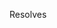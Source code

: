 <!-- Add brave-browser issue below that this PR will resolve -->
Resolves

<!-- CI-related labels that can be applied to this PR:
* CI/disable-pipeline-step-cache - instruct CI to not cache build steps between runs for the same commit hash
* CI/enable-coverage - enable coverage reporting for your code changes
* CI/enable-test-only-affected - instruct CI to only run tests affected by your change
* CI/run-audit-deps (1) - check for known npm/cargo vulnerabilities (audit_deps)
* CI/run-network-audit (1) - run network-audit
* CI/run-perf-smoke-tests - run smoke performance tests
* CI/storybook-url (1) - deploy storybook and provide a unique URL for each build
* CI/run-upstream-tests - run Chromium unit and browser tests on Linux and Windows (otherwise only on Linux)
* CI/skip-upstream-tests - do not run Chromium unit, or browser tests (otherwise only on Linux)
* CI/run-teamcity - run TeamCity
* CI/skip-teamcity - skip TeamCity
* CI/skip - do not run CI builds (except noplatform)
* CI/run-linux-arm64, CI/run-macos-x64, CI/run-windows-arm64, CI/run-windows-x86 - run builds that would otherwise be skipped
* CI/skip-linux-x64, CI/skip-android, CI/skip-macos-arm64, CI/skip-ios, CI/skip-windows-x64 - skip CI builds for specific platforms

(1) applied automatically when some files are changed (see: https://github.com/brave/brave-core/blob/master/.github/labeler.yml)
-->

<!--
## Checklist:

- Review design docs
  [Browser design principles](https://chromium.googlesource.com/chromium/src/+/refs/heads/main/docs/chrome_browser_design_principles.md)
  [Style guide](https://chromium.googlesource.com/chromium/src/+/main/styleguide/c++/c++.md)
  [Core principles](https://www.chromium.org/developers/core-principles/)
- Ensure there are (tests)[https://www.chromium.org/developers/testing/]. Unit test as much as possible (including edge cases), but also include browser tests covering high level functionality.
- Ensure that there are comments explaining what classes/methods are/do. The "why" is often more important than the "what" in comments. Also update any relevant docs (moving docs from wiki to brave-core if necessary).
- Request security or other review (third-party libraries, rust code, etc...) if applicable [security/privacy review is needed](https://github.com/brave/brave-browser/wiki/Security-reviews) [other review](https://github.com/brave/reviews/issues/new/choose)
  Also see [adding third-party libraries](https://chromium.googlesource.com/chromium/src/+/refs/heads/main/docs/adding_to_third_party.md) for general guidelines on using third party code
- Maks sure there is a [ticket](https://github.com/brave/brave-browser/issues) for your issue
- Use Github [auto-closing keywords](https://docs.github.com/en/github/managing-your-work-on-github/linking-a-pull-request-to-an-issue) in the PR description above
- Write a good [PR/commit description](https://google.github.io/eng-practices/review/developer/cl-descriptions.html)
- Squash any review feedback or "fixup" commits before merge, so that history is a record of what happened in the repo, not your PR
- Add appropriate labels (`QA/Yes` or `QA/No`; `release-notes/include` or `release-notes/exclude`; `OS/...`) to the associated issue
- Checked the PR locally:
  * `npm run test -- brave_browser_tests`, `npm run test -- brave_unit_tests` [wiki](https://github.com/brave/brave-browser/wiki/Tests)
  * `npm run presubmit` [wiki](https://github.com/brave/brave-browser/wiki/Presubmit-checks), `npm run gn_check`, `npm run tslint`
- Run `git rebase master` (if needed)
-->
